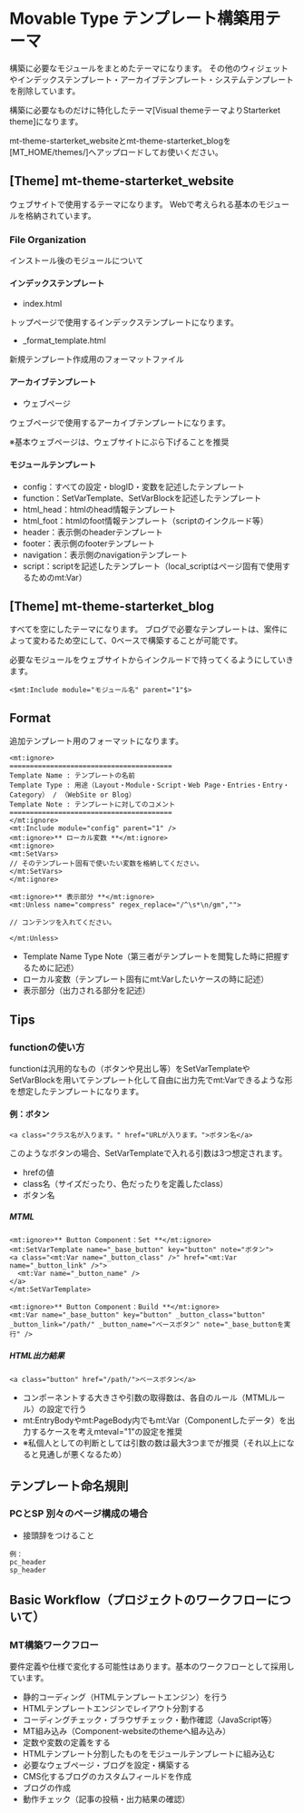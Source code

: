 # Movable Type テンプレート構築用テーマ

構築に必要なモジュールをまとめたテーマになります。
その他のウィジェットやインデックステンプレート・アーカイブテンプレート・システムテンプレートを削除しています。

構築に必要なものだけに特化したテーマ[Visual themeテーマよりStarterket theme]になります。

mt-theme-starterket_websiteとmt-theme-starterket_blogを[MT_HOME/themes/]へアップロードしてお使いください。

## [Theme] mt-theme-starterket_website

ウェブサイトで使用するテーマになります。
Webで考えられる基本のモジュールを格納されています。

### File Organization

インストール後のモジュールについて

#### インデックステンプレート

* index.html

トップページで使用するインデックステンプレートになります。

* _format_template.html

新規テンプレート作成用のフォーマットファイル

#### アーカイブテンプレート

* ウェブページ

ウェブページで使用するアーカイブテンプレートになります。

※基本ウェブページは、ウェブサイトにぶら下げることを推奨

#### モジュールテンプレート

* config：すべての設定・blogID・変数を記述したテンプレート
* function：SetVarTemplate、SetVarBlockを記述したテンプレート
* html_head：htmlのhead情報テンプレート
* html_foot：htmlのfoot情報テンプレート（scriptのインクルード等）
* header：表示側のheaderテンプレート
* footer：表示側のfooterテンプレート
* navigation：表示側のnavigationテンプレート
* script：scriptを記述したテンプレート（local_scriptはページ固有で使用するためのmt:Var）

## [Theme] mt-theme-starterket_blog

すべてを空にしたテーマになります。
ブログで必要なテンプレートは、案件によって変わるため空にして、0ベースで構築することが可能です。

必要なモジュールをウェブサイトからインクルードで持ってくるようにしていきます。

```
<$mt:Include module="モジュール名" parent="1"$>
```

## Format

追加テンプレート用のフォーマットになります。

```
<mt:ignore>
========================================
Template Name : テンプレートの名前
Template Type : 用途（Layout・Module・Script・Web Page・Entries・Entry・Category） / （WebSite or Blog）
Template Note : テンプレートに対してのコメント
========================================
</mt:ignore>
<mt:Include module="config" parent="1" />
<mt:ignore>** ローカル変数 **</mt:ignore>
<mt:ignore>
<mt:SetVars>
// そのテンプレート固有で使いたい変数を格納してください。
</mt:SetVars>
</mt:ignore>

<mt:ignore>** 表示部分 **</mt:ignore>
<mt:Unless name="compress" regex_replace="/^\s*\n/gm","">

// コンテンツを入れてください。

</mt:Unless>
```

* Template Name Type Note（第三者がテンプレートを閲覧した時に把握するために記述）
* ローカル変数（テンプレート固有にmt:Varしたいケースの時に記述）
* 表示部分（出力される部分を記述）

## Tips

### functionの使い方

functionは汎用的なもの（ボタンや見出し等）をSetVarTemplateやSetVarBlockを用いてテンプレート化して自由に出力先でmt:Varできるような形を想定したテンプレートになります。

#### 例：ボタン

```
<a class="クラス名が入ります。" href="URLが入ります。">ボタン名</a>
```

このようなボタンの場合、SetVarTemplateで入れる引数は3つ想定されます。

* hrefの値
* class名（サイズだったり、色だったりを定義したclass）
* ボタン名

##### MTML

```
<mt:ignore>** Button Component：Set **</mt:ignore>
<mt:SetVarTemplate name="_base_button" key="button" note="ボタン">
<a class="<mt:Var name="_button_class" />" href="<mt:Var name="_button_link" />">
  <mt:Var name="_button_name" />
</a>
</mt:SetVarTemplate>
```

```
<mt:ignore>** Button Component：Build **</mt:ignore>
<mt:Var name="_base_button" key="button" _button_class="button" _button_link="/path/" _button_name="ベースボタン" note="_base_buttonを実行" />
```

##### HTML出力結果

```
<a class="button" href="/path/">ベースボタン</a>
```

* コンポーネントする大きさや引数の取得数は、各自のルール（MTMLルール）の設定で行う
* mt:EntryBodyやmt:PageBody内でもmt:Var（Componentしたデータ）を出力するケースを考えmteval="1"の設定を推奨
* ※私個人としての判断としては引数の数は最大3つまでが推奨（それ以上になると見通しが悪くなるため）

## テンプレート命名規則

### PCとSP 別々のページ構成の場合

* 接頭辞をつけること

```
例：
pc_header
sp_header
```

## Basic Workflow（プロジェクトのワークフローについて）

### MT構築ワークフロー

要件定義や仕様で変化する可能性はあります。基本のワークフローとして採用しています。

* 静的コーディング（HTMLテンプレートエンジン）を行う
* HTMLテンプレートエンジンでレイアウト分割する
* コーディングチェック・ブラウザチェック・動作確認（JavaScript等）
* MT組み込み（Component-websiteのthemeへ組み込み）
* 定数や変数の定義をする
* HTMLテンプレート分割したものをモジュールテンプレートに組み込む
* 必要なウェブページ・ブログを設定・構築する
* CMS化するブログのカスタムフィールドを作成
* ブログの作成
* 動作チェック（記事の投稿・出力結果の確認）